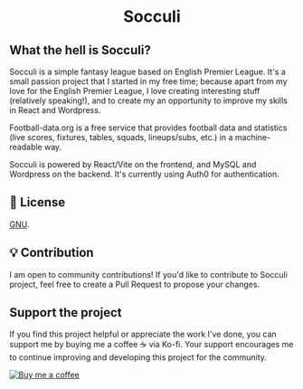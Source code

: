 <h1 align="center">Socculi</h1> 

## What the hell is Socculi?

Socculi is a simple fantasy league based on English Premier League. It's a small passion project that I started in my free time; because apart from my love for the English Premier League, I love creating interesting stuff (relatively speaking!), and to create my an opportunity to improve my skills in React and Wordpress.

Football-data.org is a free service that provides football data and statistics (live scores, fixtures, tables, squads, lineups/subs, etc.) in a machine-readable way.

Socculi is powered by React/Vite on the frontend, and MySQL and Wordpress on the backend. It's currently using Auth0 for authentication.


## 🔑 License

[GNU](LICENSE).

## 💡 Contribution

I am open to community contributions! If you'd like to contribute to Socculi project, feel free to create a Pull Request to propose your changes. 

## Support the project

If you find this project helpful or appreciate the work I've done, you can support me by buying me a coffee ☕️ via Ko-fi. Your support encourages me to continue improving and developing this project for the community.

[![Buy me a coffee](https://img.shields.io/badge/Support%20us%20on-Ko--fi-FF5E5B?style=flat-square&logo=kofi&logoColor=white)](https://ko-fi.com/shazish)


